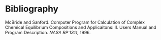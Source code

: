 <a id="top"></a>

# Bibliography

<a id="McBride1996"></a>
McBride and Sanford. 
Computer Program for Calculation of Complex Chemical Equilibrium Compositions and Applicaitons: II. Users Manual and Program Description. 
_NASA RP 1311_, 1996.



